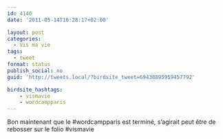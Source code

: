 ```yaml
---
id: 4140
date: '2011-05-14T16:28:17+02:00'

layout: post
categories:
  - Vis ma vie
tags:
  - tweet
format: status
publish_social: no
guid: 'http://tweets.local/?birdsite_tweet=69438895959457792'

birdsite_hashtags:
    - vismavie
    - wordcampparis
---
```


Bon maintenant que le #wordcampparis est terminé, s’agirait peut être de rebosser sur le folio #vismavie